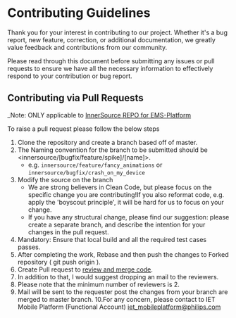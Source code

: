 # Contributing Guidelines

Thank you for your interest in contributing to our project. Whether it's a bug report, new feature, correction, or additional documentation, we greatly value feedback and contributions from our community.

Please read through this document before submitting any issues or pull requests to ensure we have all the necessary information to effectively respond to your contribution or bug report.

## Contributing via Pull Requests

_Note: ONLY applicable to [InnerSource REPO for EMS-Platform](https://tfsemea1.ta.philips.com/tfs/TPC_Region02/Innersource/_git/mobile-plf-android)

To raise a pull request please follow the below steps

1. Clone the repository and create a branch based off of master.
2. The Naming convention for the branch to be submitted should be <innersource/[bugfix/feature/spike]/[name]>.
    * e.g. `innersource/feature/fancy_animations` or `innersource/bugfix/crash_on_my_device`
3. Modify the source on the branch
    * We are strong believers in Clean Code, but please focus on the specific change you are contributing!If you also reformat code, e.g. apply the 'boyscout principle', it will be hard for us to focus on your change.
    * If you have any structural change, please find our suggestion: please create a separate branch, and describe the intention for your changes in the pull request.
4. Mandatory: Ensure that local build and all the required test cases passes.
5. After completing the work, Rebase and then push the changes to Forked repository ( git push origin <your branch>).
6. Create Pull request to [review and merge code]( https://docs.microsoft.com/en-us/vsts/git/pull-requests?view=vsts#from-the-code-view-on-the-web).
7. In addition to that, I would suggest dropping an mail to the reviewers.
8. Please note that the minimum number of reviewers is 2.
9. Mail will be sent to the requester post the changes from your branch are merged to master branch.
10.For any concern, please contact to IET Mobile Platform (Functional Account) <iet_mobileplatform@philips.com>